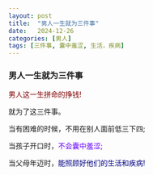 ```yaml
---
layout: post
title:  "男人一生就为三件事"
date:   2024-12-26
categories: [男人]
tags: [三件事, 囊中羞涩, 生活，疾病]  
---
```


### 男人一生就为三件事

<font color="#7f0000">男人这一生拼命的挣钱!</font>  

就为了这三件事。

当有困难的时候，不用在别人面前低三下四;   

当孩子开口时，<font color="#6600ff">不会囊中羞涩;</font>   

当父母年迈时，<font color="#000080">能照顾好他们的生活和疾病!</font>  

